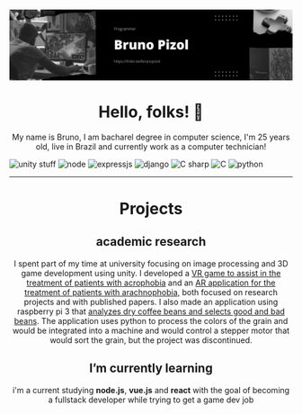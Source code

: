 ###
<p align="center">
 <img  src="https://github.com/brunopizol/brunopizol/blob/main/reader_img.jfif" align="center" alt="header banner with name em linktree link" />
 <h1 align="center">Hello, folks! 👋</h1>
 <p align="center">My name is Bruno, I am bacharel degree in computer science,
I'm 25 years old, live in Brazil and currently work as a computer technician!
</p>
 
</p>



   ![unity stuff](https://img.shields.io/badge/tool-unity-green?style=for-the-badge&logo=unity) ![node](https://img.shields.io/badge/tool-node.js-green?style=for-the-badge&logo=nodejs) ![expressjs](https://img.shields.io/badge/framework-express.js-blue?style=for-the-badge&logo=express) ![django](https://img.shields.io/badge/framework-django-blue?style=for-the-badge&logo=django) ![C sharp](https://img.shields.io/badge/code-CSharp-red?style=for-the-badge&logo=Csharp) ![C](https://img.shields.io/badge/code-C-red?style=for-the-badge&logo=C) ![python](https://img.shields.io/badge/code-python-red?style=for-the-badge&logo=python)
<hr>
<h1 align="center">Projects</h1>
<h2 align="center">academic research</h2>
<p align="center">I spent part of my time at university focusing on image processing and 3D game development using unity. I developed a <a href="https://drive.google.com/file/d/1zGm144yiDmq8R3pE5ZqZf66XYSpd-p5H/view">VR game to assist in the treatment of patients with acrophobia</a> and an <a href="https://drive.google.com/file/d/1QYsnVK3YidNpRjbK_nuc9Jac0MnW1dv1/view">AR application for the treatment of patients with arachnophobia,</a> both focused on research projects and with published papers. I also made an application using raspberry pi 3 that <a href="https://docs.google.com/document/d/12srGHvZRDcTmyLTJmXtsIU6OnC0uFBTq/edit">analyzes dry coffee beans and selects good and bad beans</a>. The application uses python to process the colors of the grain and would be integrated into a machine and would control a stepper motor that would sort the grain, but the project was discontinued.</p>

<h2 align="center"> I’m currently learning </h2>
<p align="center"> i'm a current studying <b>node.js</b>, <b>vue.js</b> and <b>react</b> with the goal of becoming a fullstack developer while trying to get a game dev job</p>
<!--
**brunopizol/brunopizol** is a ✨ _special_ ✨ repository because its `README.md` (this file) appears on your GitHub profile.

Here are some ideas to get you started:

- 🔭 I’m currently working on ...
- 🌱 I’m currently learning ...
- 👯 I’m looking to collaborate on ...
- 🤔 I’m looking for help with ...
- 💬 Ask me about ...
- 📫 How to reach me: ...
- 😄 Pronouns: ...
- ⚡ Fun fact: ...
-->
